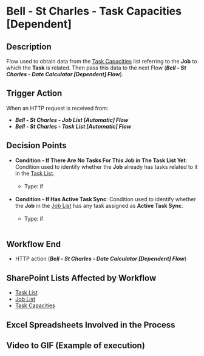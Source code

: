 # Bell - St Charles - Task Capacities [Dependent]

## Description
Flow used to obtain data from the <a href="https://vistacaretech.sharepoint.com/sites/engineering/Bell/StCharles/Lists/Task%20Capacities/AllItems.aspx" target="_blank">Task Capacities</a> list referring to the **Job** to which the **Task** is related. Then pass this data to the next Flow (***Bell - St Charles - Date Calculator [Dependent] Flow***).

## Trigger Action
When an HTTP request is received from:
* ***Bell - St Charles - Job List [Automatic] Flow***
* ***Bell - St Charles - Task List [Automatic] Flow***

## Decision Points
* **Condition - If There Are No Tasks For This Job in The Task List Yet**: Condition used to identify whether the **Job** already has tasks related to it in the <a href="https://vistacaretech.sharepoint.com/sites/engineering/Bell/StCharles/Lists/Tasks/1000%20Tasks.aspx" target="_blank">Task List</a>.
<br></br>
    * Type: if
<br></br>
* **Condition - If Has Active Task Sync**: Condition used to identify whether the **Job** in the <a href="https://vistacaretech.sharepoint.com/sites/engineering/Bell/StCharles/Lists/Job%20List/AllItems.aspx" target="_blank">Job List</a> has any task assigned as **Active Task Sync**.
<br></br>
    * Type: if
<br></br>

## Workflow End
* HTTP action (***Bell - St Charles - Date Calculator [Dependent] Flow***)

## SharePoint Lists Affected by Workflow
* <a href="https://vistacaretech.sharepoint.com/sites/engineering/Bell/StCharles/Lists/Tasks/1000%20Tasks.aspx" target="_blank">Task List</a>
* <a href="https://vistacaretech.sharepoint.com/sites/engineering/Bell/StCharles/Lists/Job%20List/AllItems.aspx" target="_blank">Job List</a>
* <a href="https://vistacaretech.sharepoint.com/sites/engineering/Bell/StCharles/Lists/Task%20Capacities/AllItems.aspx" target="_blank">Task Capacities</a>

## Excel Spreadsheets Involved in the Process


## Video to GIF (Example of execution)